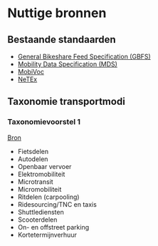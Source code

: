 # Nuttige bronnen

## Bestaande standaarden

- [General Bikeshare Feed Specification (GBFS)](https://github.com/NABSA/gbfs)
- [Mobility Data Specification (MDS)](https://github.com/CityOfLosAngeles/mobility-data-specification/tree/master)
- [MobiVoc](http://schema.mobivoc.org/)
- [NeTEx](https://github.com/NeTEx-CEN/NeTEx)

## Taxonomie transportmodi

### Taxonomievoorstel 1
[Bron](https://github.com/Informatievlaanderen/OSLOthema-mobiliteit/blob/master/documents/transportmodi_NL.png)

- Fietsdelen
- Autodelen
- Openbaar vervoer
- Elektromobiliteit
- Microtransit
- Micromobiliteit
- Ritdelen (carpooling)
- Ridesourcing/TNC en taxis
- Shuttlediensten
- Scooterdelen
- On- en offstreet parking
- Kortetermijnverhuur
